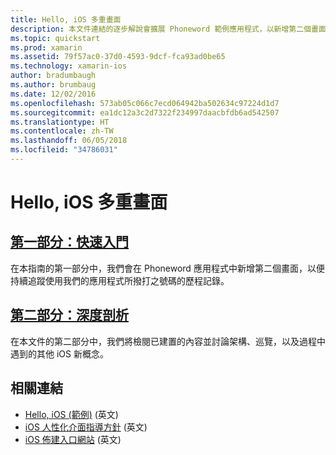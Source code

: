 ```yaml
---
title: Hello, iOS 多重畫面
description: 本文件連結的逐步解說會擴展 Phoneword 範例應用程式，以新增第二個畫面。 此逐步解說會探討模型-檢視-控制器設計模式、iOS 巡覽，以及其他核心 iOS 開發概念。
ms.topic: quickstart
ms.prod: xamarin
ms.assetid: 79f57ac0-37d0-4593-9dcf-fca93ad0be65
ms.technology: xamarin-ios
author: bradumbaugh
ms.author: brumbaug
ms.date: 12/02/2016
ms.openlocfilehash: 573ab05c066c7ecd064942ba502634c97224d1d7
ms.sourcegitcommit: ea1dc12a3c2d7322f234997daacbfdb6ad542507
ms.translationtype: HT
ms.contentlocale: zh-TW
ms.lasthandoff: 06/05/2018
ms.locfileid: "34786031"
---
```

# <a name="hello-ios-multiscreen"></a>Hello, iOS 多重畫面

##  <a name="part-1-quickstartiosget-startedhello-ios-multiscreenhello-ios-multiscreen-quickstartmd"></a>[第一部分：快速入門](~/ios/get-started/hello-ios-multiscreen/hello-ios-multiscreen-quickstart.md)

在本指南的第一部分中，我們會在 Phoneword 應用程式中新增第二個畫面，以便持續追蹤使用我們的應用程式所撥打之號碼的歷程記錄。

##  <a name="part-2-deep-diveiosget-startedhello-ios-multiscreenhello-ios-multiscreen-deepdivemd"></a>[第二部分：深度剖析](~/ios/get-started/hello-ios-multiscreen/hello-ios-multiscreen-deepdive.md)

在本文件的第二部分中，我們將檢閱已建置的內容並討論架構、巡覽，以及過程中遇到的其他 iOS 新概念。

## <a name="related-links"></a>相關連結

- [Hello, iOS (範例)](https://developer.xamarin.com/samples/monotouch/Hello_iOS/) \(英文\)
- [iOS 人性化介面指導方針](http://developer.apple.com/library/ios/#documentation/UserExperience/Conceptual/MobileHIG/Introduction/Introduction.html) \(英文\)
- [iOS 佈建入口網站](https://developer.apple.com/ios/manage/overview/index.action) \(英文\)
